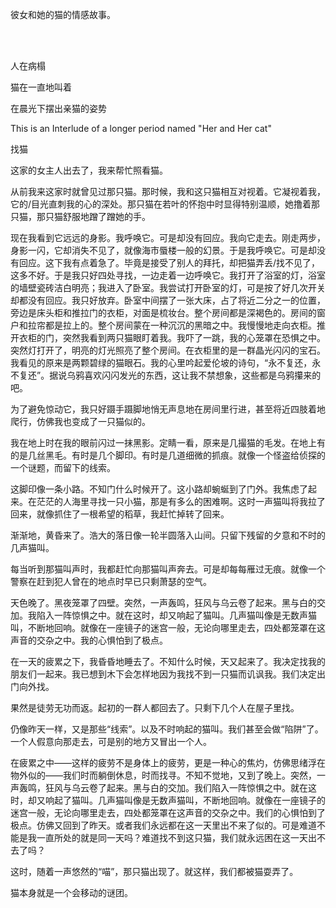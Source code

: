 彼女和她的猫的情感故事。

<br/><br/>



人在病榻

猫在一直地叫着

在晨光下摆出亲猫的姿势


This is an Interlude of a longer period named "Her and Her cat"

找猫

  这家的女主人出去了，我来帮忙照看猫。
  
  从前我来这家时就曾见过那只猫。那时候，我和这只猫相互对视着。它凝视着我，它的/目光直刺我的心的深处。那只猫在若叶的怀抱中时显得特别温顺，她撸着那只猫，那只猫舒服地蹭了蹭她的手。
  
  现在我看到它远远的身影。我呼唤它。可是却没有回应。我向它走去。刚走两步，身影一闪，它却消失不见了，就像海市蜃楼一般的幻景。于是我呼唤它。可是却没有回应。这下我有点着急了。毕竟是接受了别人的拜托，却把猫弄丢/找不见了，这多不好。于是我只好四处寻找，一边走着一边呼唤它。我打开了浴室的灯，浴室的墙壁瓷砖洁白明亮；我进入了卧室。我尝试打开卧室的灯，可是按了好几次开关却都没有回应。我只好放弃。卧室中间摆了一张大床，占了将近二分之一的位置，旁边是床头柜和推拉门的衣柜，对面是梳妆台。整个房间都是深褐色的。房间的窗户和拉帘都是拉上的。整个房间蒙在一种沉沉的黑暗之中。我慢慢地走向衣柜。推开衣柜的门，突然我看到两只猫眼盯着我。我吓了一跳，我的心笼罩在恐惧之中。突然灯打开了，明亮的灯光照亮了整个房间。在衣柜里的是一群晶光闪闪的宝石。我看见的原来是两颗碧绿的猫眼石。我的心里吟起爱伦坡的诗句，“永不复还，永不复还”。据说乌鸦喜欢闪闪发光的东西，这让我不禁想象，这些都是乌鸦攥来的吧。
  
  为了避免惊动它，我只好蹑手蹑脚地悄无声息地在房间里行进，甚至将近四肢着地爬行，仿佛我也变成了一只猫似的。
  
  我在地上时在我的眼前闪过一抹黑影。定睛一看，原来是几撮猫的毛发。在地上有的是几丝黑毛。有时是几个脚印。有时是几道细微的抓痕。就像一个怪盗给侦探的一个谜题，而留下的线索。
  
  这脚印像一条小路。不知门什么时候开了。这小路却蜿蜒到了门外。我焦虑了起来。在茫茫的人海里寻找一只小猫，那是有多么的困难啊。这时一声猫叫将我拉了回来，就像抓住了一根希望的稻草，我赶忙掉转了回来。
  
  渐渐地，黄昏来了。浩大的落日像一轮半圆落入山间。只留下残留的夕意和不时的几声猫叫。
  
  每当听到那猫叫声时，我都赶忙向那猫叫声奔去。可是却每每雁过无痕。就像一个警察在赶到犯人曾在的地点时早已只剩萧瑟的空气。
  
  天色晚了。黑夜笼罩了四壁。突然，一声轰鸣，狂风与乌云卷了起来。黑与白的交加。我陷入一阵惊惧之中。就在这时，却又响起了猫叫。几声猫叫像是无数声猫叫，不断地回响。就像在一座镜子的迷宫一般，无论向哪里走去，四处都笼罩在这声音的交杂之中。我的心惧怕到了极点。
  
  在一天的疲累之下，我昏昏地睡去了。不知什么时候，天又起来了。我决定找我的朋友们一起来。我已想到木下会怎样地因为我找不到一只猫而讥讽我。我们决定出门向外找。
  
  果然是徒劳无功而返。起初的一群人都回去了。只剩下几个人在屋子里找。
  
  仍像昨天一样，又是那些“线索”。以及不时响起的猫叫。我们甚至会做“陷阱”了。一个人假意向那走去，可是别的地方又冒出一个人。
  
  在疲累之中——这样的疲劳不是身体上的疲劳，更是一种心的焦灼，仿佛思绪浮在物外似的——我们时而躺倒休息，时而找寻。不知不觉地，又到了晚上。突然，一声轰鸣，狂风与乌云卷了起来。黑与白的交加。我们陷入一阵惊惧之中。就在这时，却又响起了猫叫。几声猫叫像是无数声猫叫，不断地回响。就像在一座镜子的迷宫一般，无论向哪里走去，四处都笼罩在这声音的交杂之中。我们的心惧怕到了极点。仿佛又回到了昨天。或者我们永远都在这一天里出不来了似的。可是难道不能是我一直所处的就是同一天吗？难道找不到这只猫，我们就永远困在这一天出不去了吗？
  
  这时，随着一声悠然的“喵”，那只猫出现了。就这样，我们都被猫耍弄了。
  
  猫本身就是一个会移动的谜团。
